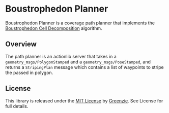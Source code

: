 # Boustrophedon Planner
Boustrophedon Planner is a coverage path planner that implements the [Boustrophedon Cell Decomposition](https://en.wikipedia.org/wiki/Boustrophedon_cell_decomposition) algorithm.

## Overview
The path planner is an actionlib server that takes in a `geometry_msgs/PolygonStamped` and a `geometry_msgs/PoseStamped`,
and returns a `StripingPlan` message which contains a list of waypoints to stripe the passed in polygon.

## License

This library is released under the [MIT License](https://opensource.org/licenses/MIT) by [Greenzie](https://www.greenzie.com/). See License for full details.
